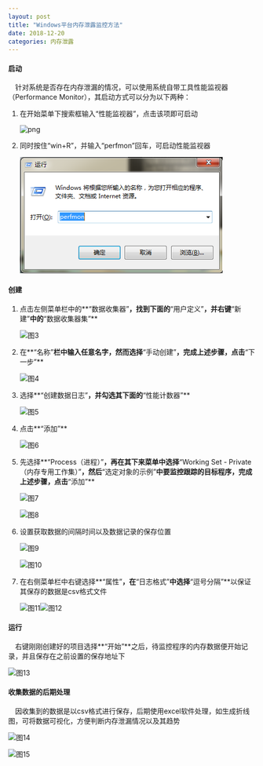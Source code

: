 ```yaml
---
layout: post
title: "Windows平台内存泄露监控方法"
date: 2018-12-20
categories: 内存泄露
---
```



#### 启动

　针对系统是否存在内存泄漏的情况，可以使用系统自带工具性能监视器（Performance Monitor），其启动方式可以分为以下两种：

1. 在开始菜单下搜索框输入“性能监视器”，点击该项即可启动

   ![png](https://yesbear.github.io/images/blog/windows平台内存泄露监控方法/图1.PNG)

2. 同时按住“win+R”，并输入“perfmon”回车，可启动性能监视器

   ![图2](../images/blog/windows平台内存泄露监控方法/图2.PNG)

#### 创建

1. 点击左侧菜单栏中的**“数据收集器”**，找到下面的**“用户定义”**，并右键**“新建”**中的**“数据收集器集”**

   ![图3](/blog/windows平台内存泄露监控方法/图3.PNG)

2. 在**“名称”**栏中输入任意名字，然而选择**“手动创建”**，完成上述步骤，点击**“下一步”**

   ![图4](/blog/windows平台内存泄露监控方法/图4.PNG)

3. 选择**“创建数据日志”**，并勾选其下面的**“性能计数器”**

   ![图5](/blog/windows平台内存泄露监控方法/图5.PNG)

4. 点击**“添加”**

   ![图6](/blog/windows平台内存泄露监控方法/图6.PNG)

5. 先选择**“Process（进程）”**，再在其下来菜单中选择**“Working Set - Private（内存专用工作集）”**，然后**“选定对象的示例”**中要监控跟踪的目标程序，完成上述步骤，点击**“添加”**

   ![图7](/blog/windows平台内存泄露监控方法/图7.PNG)

   ![图8](/blog/windows平台内存泄露监控方法/图8.PNG)

6. 设置获取数据的间隔时间以及数据记录的保存位置

   ![图9](/blog/windows平台内存泄露监控方法/图9.PNG)

   ![图10](/blog/windows平台内存泄露监控方法/图10.PNG)

7. 在右侧菜单栏中右键选择**“属性”**，在**“日志格式”**中选择**“逗号分隔”**以保证其保存的数据是csv格式文件

   ![图11](/blog/windows平台内存泄露监控方法/图11.PNG)![图12](/blog/windows平台内存泄露监控方法/图12.PNG)


#### 运行

　右键刚刚创建好的项目选择**“开始”**之后，待监控程序的内存数据便开始记录，并且保存在之前设置的保存地址下

![图13](/blog/windows平台内存泄露监控方法/图13.PNG)

#### 收集数据的后期处理

　因收集到的数据是以csv格式进行保存，后期使用excel软件处理，如生成折线图，可将数据可视化，方便判断内存泄漏情况以及其趋势

![图14](/blog/windows平台内存泄露监控方法/图14.PNG)

![图15](/blog/windows平台内存泄露监控方法/图15.PNG)